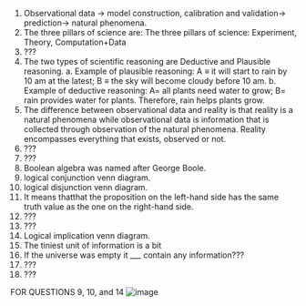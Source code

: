 1. Observational data -> model construction, calibration and validation-> prediction-> natural phenomena.  
2. The three pillars of science are: The three pillars of science: Experiment, Theory, Computation+Data
3. ???
4. The two types of scientific reasoning are Deductive and Plausible reasoning. a. Example of plausible reasoning: A ≡ it will start to rain by 10 am at the latest; B ≡ the sky will become cloudy before 10 am. b. Example of deductive reasoning: A= all plants need water to grow; B= rain provides water for plants. Therefore, rain helps plants grow.
5. The difference between observational data and reality is that reality is a natural phenomena while observational data is information that is collected through observation of the natural phenomena. Reality encompasses everything that exists, observed or not.
6. ???
7. ???
8. Boolean algebra was named after George Boole.  
9. logical conjunction venn diagram.    
10. logical disjunction venn diagram.  
11. It means thatthat the proposition on the left-hand side has the same truth value as the one on the right-hand side.   
12. ???
13. ???
14. Logical implication venn diagram.
15. The tiniest unit of information is a bit
16. If the universe was empty it ___ contain any information???
17. ???
18. ???


FOR QUESTIONS 9, 10, and 14
![image](https://github.com/user-attachments/assets/56540e3d-aa6f-425a-8386-16d4126d2941)
